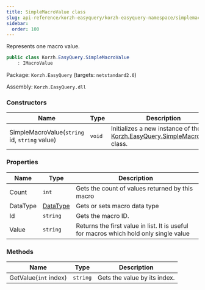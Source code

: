 ```yaml
---
title: SimpleMacroValue class
slug: api-reference/korzh-easyquery/korzh-easyquery-namespace/simplemacrovalue-class
sidebar:
  order: 100
---
```


Represents one macro value.
```csharp
public class Korzh.EasyQuery.SimpleMacroValue
    : IMacroValue

```
Package: `Korzh.EasyQuery` (targets: `netstandard2.0`)

Assembly: `Korzh.EasyQuery.dll`

### Constructors

| Name | Type | Description | 
| --- | --- | --- | 
| SimpleMacroValue(`string` id, `string` value) | `void` | Initializes a new instance of the [Korzh.EasyQuery.SimpleMacroValue](///////////////easyquery/docs/api-reference/korzh-easyquery/korzh-easyquery-namespace/simplemacrovalue-class) class. | 


### Properties

| Name | Type | Description | 
| --- | --- | --- | 
| Count | `int` | Gets the count of values returned by this macro | 
| DataType | [DataType](///////////////easyquery/docs/api-reference/easydata-core/easydata-namespace/datatype-enum) | Gets or sets macro data type | 
| Id | `string` | Gets the macro ID. | 
| Value | `string` | Returns the first value in list.  It is useful for macros which hold only single value | 


### Methods

| Name | Type | Description | 
| --- | --- | --- | 
| GetValue(`int` index) | `string` | Gets the value by its index. |
